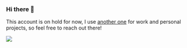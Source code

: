 ### Hi there 👋

This account is on hold for now, I use [another one](https://github.com/maroon17) for work and personal projects, so feel free to reach out there!

![](https://media.giphy.com/media/l41YbikRcIPNEoUrS/giphy.gif)

<!--
**fyodorio/fyodorio** is a ✨ _special_ ✨ repository because its `README.md` (this file) appears on your GitHub profile.

Here are some ideas to get you started:

- 🔭 I’m currently working on ...
- 🌱 I’m currently learning ...
- 👯 I’m looking to collaborate on ...
- 🤔 I’m looking for help with ...
- 💬 Ask me about ...
- 📫 How to reach me: ...
- 😄 Pronouns: ...
- ⚡ Fun fact: ...
-->
